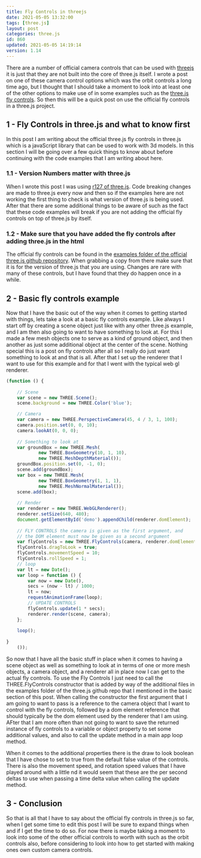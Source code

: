 ```yaml
---
title: Fly Controls in threejs
date: 2021-05-05 13:32:00
tags: [three.js]
layout: post
categories: three.js
id: 860
updated: 2021-05-05 14:19:14
version: 1.14
---
```


There are a number of official camera controls that can be used with [threejs](https://threejs.org/) it is just that they are not built into the core of three.js itself. I wrote a post on one of these camera control options which was the orbit controls a long time ago, but I thought that I should take a moment to look into at least one of the other options to make use of in some examples such as the [three.js fly controls](https://threejs.org/docs/#examples/en/controls/FlyControls.dragToLook). So then this will be a quick post on use the official fly controls in a three.js project.

<!-- more -->

## 1 - Fly Controls in three.js and what to know first

In this post I am writing about the official three.js fly controls in three.js which is a javaScript library that can be used to work with 3d models. In this section I will be going over a few quick things to know about before continuing with the code examples that I am writing about here.

### 1.1 - Version Numbers matter with three.js

When I wrote this post I was using [r127 of three.js](https://github.com/mrdoob/three.js/tree/r127). Code breaking changes are made to three.js every now and then so if the examples here are not working the first thing to check is what version of three.js is being used. After that there are some additional things to be aware of such as the fact that these code examples will break if you are not adding the official fly controls on top of three.js by itself.

### 1.2 - Make sure that you have added the fly controls after adding three.js in the html

The official fly controls can be found in the [examples folder of the official three.js github repository](https://github.com/mrdoob/three.js/blob/r127/examples/js/controls/FlyControls.js). When grabbing a copy from there make sure that it is for the version of three.js that you are using. Changes are rare with many of these controls, but I have found that they do happen once in a while.

## 2 - Basic fly controls example

Now that I have the basic out of the way when it comes to getting started with things, lets take a look at a basic fly controls example. Like always I start off by creating a scene object just like with any other three.js example, and I am then also going to want to have something to look at. For this I made a few mesh objects one to serve as a kind of ground object, and then another as just some additional object at the center of the scene. Nothing special this is a post on fly controls after all so I really do just want something to look at and that is all. After that I set up the renderer that I want to use for this example and for that I went with the typical web gl renderer.

```js
(function () {
 
    // Scene
    var scene = new THREE.Scene();
    scene.background = new THREE.Color('blue');

    // Camera
    var camera = new THREE.PerspectiveCamera(45, 4 / 3, 1, 100);
    camera.position.set(0, 0, 10);
    camera.lookAt(0, 0, 0);
 
    // Something to look at
    var groundBox = new THREE.Mesh(
            new THREE.BoxGeometry(10, 1, 10),
            new THREE.MeshDepthMaterial());
    groundBox.position.set(0, -1, 0);
    scene.add(groundBox);
    var box = new THREE.Mesh(
            new THREE.BoxGeometry(1, 1, 1),
            new THREE.MeshNormalMaterial());
    scene.add(box);
 
    // Render
    var renderer = new THREE.WebGLRenderer();
    renderer.setSize(640, 480);
    document.getElementById('demo').appendChild(renderer.domElement);
 
    // FLY CONTROLS the camera is given as the first argument, and
    // the DOM element must now be given as a second argument
    var flyControls = new THREE.FlyControls(camera, renderer.domElement);
    flyControls.dragToLook = true;
    flyControls.movementSpeed = 10;
    flyControls.rollSpeed = 1;
    // loop
    var lt = new Date();
    var loop = function () {
        var now = new Date(),
        secs = (now - lt) / 1000;
        lt = now;
        requestAnimationFrame(loop);
        // UPDATE CONTROLS
        flyControls.update(1 * secs);
        renderer.render(scene, camera);
    };
 
    loop();
 
}
    ());
```

So now that I have all the basic stuff in place when it comes to having a scene object as well as something to look at in terms of one or more mesh objects, a camera object, and a renderer all in place now I can get to the actual fly controls. To use the Fly Controls I just need to call the THREE.FlyControls constructor that is added by way of the additional files in the examples folder of the three.js github repo that I mentioned in the basic section of this post. When calling the constructor the first argument that I am going to want to pass is a reference to the camera object that I want to control with the fly controls, followed by a dom element reference that should typically be the dom element used by the renderer that I am using. AFter that I am more often than not going to want to save the returned instance of fly controls to a variable or object property to set some additional values, and also to call the update method in a main app loop method.

When it comes to the additional properties there is the draw to look boolean that I have chose to set to true from the default false value of the controls. There is also the movement speed, and rotation speed values that I have played around with a little nd it would seem that these are the per second deltas to use when passing a time delta value when calling the update method.

## 3 - Conclusion

So that is all that I have to say about the official fly controls in three.js so far, when I get some time to edit this post I will be sure to expand things when and if I get the time to do so. For now there is maybe taking a moment to look into some of the other official controls to worth with such as the orbit controls also, before considering to look into how to get started with making ones own custom camera controls.

